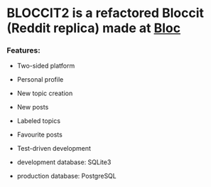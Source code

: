 # BLOCCIT2 is a refactored Bloccit (Reddit replica) made at [Bloc](http://bloc.io)

### Features:

* Two-sided platform
* Personal profile
* New topic creation
* New posts
* Labeled topics
* Favourite posts

* Test-driven development
* development database: SQLite3
* production database: PostgreSQL
